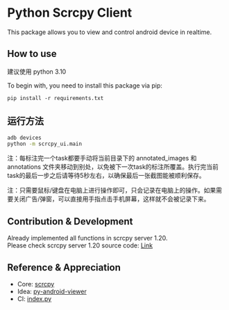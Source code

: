 # Python Scrcpy Client
This package allows you to view and control android device in realtime.



## How to use
建议使用 python 3.10

To begin with, you need to install this package via pip:

```shell
pip install -r requirements.txt
```


## 运行方法

```bash
adb devices
python -m scrcpy_ui.main
```

注：每标注完一个task都要手动将当前目录下的 annotated_images 和 annotations 文件夹移动到别处，以免被下一次task的标注所覆盖。执行完当前task的最后一步之后请等待5秒左右，以确保最后一张截图能被顺利保存。

注：只需要鼠标/键盘在电脑上进行操作即可，只会记录在电脑上的操作。如果需要关闭广告/弹窗，可以直接用手指点击手机屏幕，这样就不会被记录下来。



## Contribution & Development
Already implemented all functions in scrcpy server 1.20.  
Please check scrcpy server 1.20 source code: [Link](https://github.com/Genymobile/scrcpy/tree/v1.20/server)

## Reference & Appreciation
- Core: [scrcpy](https://github.com/Genymobile/scrcpy)
- Idea: [py-android-viewer](https://github.com/razumeiko/py-android-viewer)
- CI: [index.py](https://github.com/index-py/index.py)
